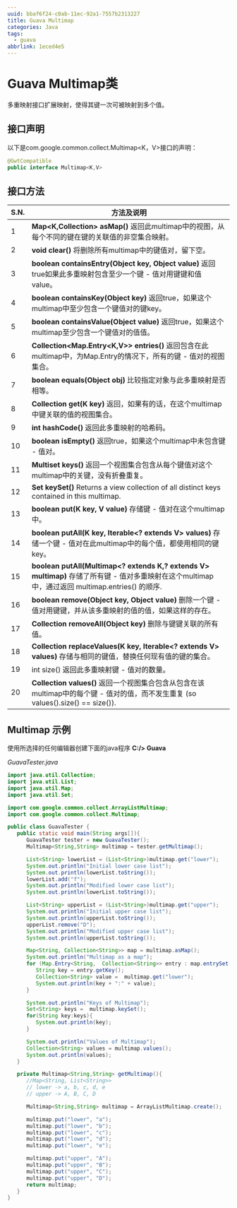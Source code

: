 ```yaml
---
uuid: bbaf6f24-c0ab-11ec-92a1-7557b2313227
title: Guava Multimap
categories: Java
tags:
  - guava
abbrlink: 1eced4e5
---
```


#  Guava Multimap类

多重映射接口扩展映射，使得其键一次可被映射到多个值。

## 接口声明

以下是com.google.common.collect.Multimap<K，V>接口的声明：

```java
@GwtCompatible
public interface Multimap<K,V>
```

## 接口方法

| S.N. | 方法及说明                                                   |
| ---- | ------------------------------------------------------------ |
| 1    | **Map<K,Collection<V>> asMap()**  返回此multimap中的视图，从每个不同的键在键的关联值的非空集合映射。 |
| 2    | **void clear()**  	将删除所有multimap中的键值对，留下空。 |
| 3    | **boolean containsEntry(Object key, Object value)**  	返回true如果此多重映射包含至少一个键 - 值对用键键和值value。 |
| 4    | **boolean containsKey(Object key)**  返回true，如果这个multimap中至少包含一个键值对的键key。 |
| 5    | **boolean containsValue(Object value)**  	返回true，如果这个multimap至少包含一个键值对的值值。 |
| 6    | **Collection<Map.Entry<K,V>> entries()**  返回包含在此multimap中，为Map.Entry的情况下，所有的键 - 值对的视图集合。 |
| 7    | **boolean equals(Object obj)**  比较指定对象与此多重映射是否相等。 |
| 8    | **Collection<V> get(K key)**  返回，如果有的话，在这个multimap中键关联的值的视图集合。 |
| 9    | **int hashCode()**  	返回此多重映射的哈希码。             |
| 10   | **boolean isEmpty()**  	返回true，如果这个multimap中未包含键 - 值对。 |
| 11   | **Multiset<K> keys()**  返回一个视图集合包含从每个键值对这个multimap中的关键，没有折叠重复。 |
| 12   | **Set<K> keySet()**  	Returns a view collection of all distinct keys contained in this multimap. |
| 13   | **boolean put(K key, V value)**  	存储键 - 值对在这个multimap中。 |
| 14   | **boolean putAll(K key, Iterable<? extends V> values)**  			存储一个键 - 值对在此multimap中的每个值，都使用相同的键 key。 |
| 15   | **boolean putAll(Multimap<? extends K,? extends V> multimap)**  			存储了所有键 - 值对多重映射在这个multimap中，通过返回 multimap.entries() 的顺序. |
| 16   | **boolean remove(Object key, Object value)**  	删除一个键 - 值对用键键，并从该多重映射的值的值，如果这样的存在。 |
| 17   | **Collection<V> removeAll(Object key)**  	删除与键键关联的所有值。 |
| 18   | **Collection<V> replaceValues(K key, Iterable<? extends V> values)**  			存储与相同的键值，替换任何现有值的键的集合。 |
| 19   | int size() 返回此多重映射键 - 值对的数量。                   |
| 20   | **Collection<V> values()**  	返回一个视图集合包含从包含在该multimap中的每个键 - 值对的值，而不发生重复 (so values().size() == size()). |

## Multimap 示例

使用所选择的任何编辑器创建下面的java程序 **C:/> Guava**

*GuavaTester.java*

```java
import java.util.Collection;
import java.util.List;
import java.util.Map;
import java.util.Set;

import com.google.common.collect.ArrayListMultimap;
import com.google.common.collect.Multimap;

public class GuavaTester {
   public static void main(String args[]){
      GuavaTester tester = new GuavaTester();
      Multimap<String,String> multimap = tester.getMultimap();

      List<String> lowerList = (List<String>)multimap.get("lower");
      System.out.println("Initial lower case list");
      System.out.println(lowerList.toString());
      lowerList.add("f");
      System.out.println("Modified lower case list");
      System.out.println(lowerList.toString());

      List<String> upperList = (List<String>)multimap.get("upper");
      System.out.println("Initial upper case list");
      System.out.println(upperList.toString());
      upperList.remove("D");
      System.out.println("Modified upper case list");
      System.out.println(upperList.toString());

      Map<String, Collection<String>> map = multimap.asMap();
      System.out.println("Multimap as a map");
      for (Map.Entry<String,  Collection<String>> entry : map.entrySet()) {
         String key = entry.getKey();
         Collection<String> value =  multimap.get("lower");
         System.out.println(key + ":" + value);
      }

      System.out.println("Keys of Multimap");
      Set<String> keys =  multimap.keySet();
      for(String key:keys){
         System.out.println(key);
      }

      System.out.println("Values of Multimap");
      Collection<String> values = multimap.values();
      System.out.println(values);
   }	

   private Multimap<String,String> getMultimap(){
      //Map<String, List<String>>
      // lower -> a, b, c, d, e 
      // upper -> A, B, C, D

      Multimap<String,String> multimap = ArrayListMultimap.create();		

      multimap.put("lower", "a");
      multimap.put("lower", "b");
      multimap.put("lower", "c");
      multimap.put("lower", "d");
      multimap.put("lower", "e");

      multimap.put("upper", "A");
      multimap.put("upper", "B");
      multimap.put("upper", "C");
      multimap.put("upper", "D");		
      return multimap;		
   }
}
```
